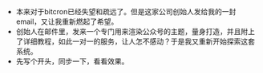 - 本来对于bitcron已经失望和疏远了。但是这家公司创始人发给我的一封email，又让我重新燃起了希望。
- 创始人在邮件里，发来一个专门用来渲染公众号的主题，量身打造，并且附上了详细教程，如此一对一的服务，让人怎不感动？于是我又重新开始探索这套系统。
- 先写个开头，同步一下，看看效果。

